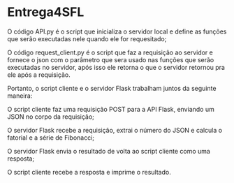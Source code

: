 # Entrega4SFL
O código API.py é o script que inicializa o servidor local e define as funções que serão executadas nele quando ele for requesitado;

O código request_client.py é o script que faz a requisição ao servidor e fornece o json com o parâmetro que sera usado nas funções que serão executadas no servidor, após isso ele retorna o que o servidor retornou pra ele após a requisição.
 
Portanto, o script cliente e o servidor Flask trabalham juntos da seguinte maneira:

O script cliente faz uma requisição POST para a API Flask, enviando um JSON no corpo da requisição;

O servidor Flask recebe a requisição, extrai o número do JSON e calcula o fatorial e a série de Fibonacci;

O servidor Flask envia o resultado de volta ao script cliente como uma resposta;

O script cliente recebe a resposta e imprime o resultado.
